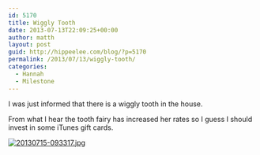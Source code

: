 ```yaml
---
id: 5170
title: Wiggly Tooth
date: 2013-07-13T22:09:25+00:00
author: matth
layout: post
guid: http://hippeelee.com/blog/?p=5170
permalink: /2013/07/13/wiggly-tooth/
categories:
  - Hannah
  - Milestone
---
```

I was just informed that there is a wiggly tooth in the house. 

From what I hear the tooth fairy has increased her rates so I guess I should invest in some iTunes gift cards.

[<img src="http://localhost/wp-content/uploads/2013/07/20130715-093317.jpg" alt="20130715-093317.jpg" class="alignnone size-full" />](http://localhost/wp-content/uploads/2013/07/20130715-093317.jpg)